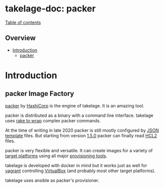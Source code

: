 # takelage-doc: packer

[Table of contents](../../README.md)

## Overview 

- [Introduction](#introduction)
  - [packer](#packer)

<a name="introduction"/>

# Introduction

<a name="packer"/>

## packer Image Factory

[packer](https://www.packer.io) by
[HashiCorp](https://www.hashicorp.com/about)
is the engine of takelage. It is an amazing tool.

packer is distributed as a binary with a command line interface.
takelage uses 
[rake to wrap](../tools/rake.md#image)
complex packer commands.

At the time of writing in late 2020
packer is still mostly configured by [JSON template](https://github.com/geospin-takelage/takelage-dev/blob/master/packer/templates/docker/takelbase/project/build_from_base.json)
files.
But starting from version 
[1.5.0](https://www.hashicorp.com/blog/announcing-hashicorp-packer-1-5-with-hcl2-support)
packer can finally read 
[HCL2](https://www.packer.io/guides/hcl)
files.

packer is very flexible and versatile.
It can create images for a variety of 
[target platforms](https://www.packer.io/docs/builders)
using all major 
[provisioning tools](https://www.packer.io/docs/provisioners).

takelage is developed with docker in mind
but it works just as well for 
[vagrant](https://github.com/takelwerk/takelage-pad)
controlling 
[VirtualBox](https://www.virtualbox.org/)
(and probably most other target platforms).

takelage uses ansible as packer's provisioner.
